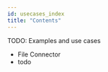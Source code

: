 ```yaml
---
id: usecases_index
title: "Contents"
---
```


TODO: Examples and use cases
 - File Connector
 - todo
